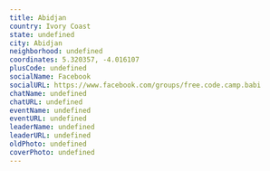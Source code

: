 ```yaml
---
title: Abidjan
country: Ivory Coast
state: undefined
city: Abidjan
neighborhood: undefined
coordinates: 5.320357, -4.016107
plusCode: undefined
socialName: Facebook
socialURL: https://www.facebook.com/groups/free.code.camp.babi
chatName: undefined
chatURL: undefined
eventName: undefined
eventURL: undefined
leaderName: undefined
leaderURL: undefined
oldPhoto: undefined
coverPhoto: undefined
---
```

